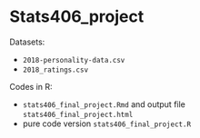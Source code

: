 # Stats406_project

Datasets:

- `2018-personality-data.csv`
- `2018_ratings.csv` 

Codes in R:

- `stats406_final_project.Rmd` and output file `stats406_final_project.html`
- pure code version `stats406_final_project.R`

